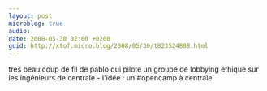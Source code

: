 ```yaml
---
layout: post
microblog: true
audio: 
date: 2008-05-30 02:00 +0200
guid: http://xtof.micro.blog/2008/05/30/t823524808.html
---
```

très beau coup de fil de pablo qui pilote un groupe de lobbying éthique sur les ingénieurs de centrale - l'idée : un #opencamp à centrale.
